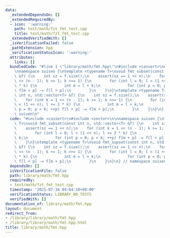 ```yaml
---
data:
  _extendedDependsOn: []
  _extendedRequiredBy:
  - icon: ':warning:'
    path: test/math/fzt_fmt_test.cpp
    title: test/math/fzt_fmt_test.cpp
  _extendedVerifiedWith: []
  _isVerificationFailed: false
  _pathExtension: hpp
  _verificationStatusIcon: ':warning:'
  attributes:
    links: []
  bundledCode: "#line 1 \"library/math/fmt.hpp\"\n#include <cassert>\n#include <vector>\n\
    \nnamespace suisen {\ntemplate <typename T>\nvoid fmt_subset(const int n, std::vector<T>\
    \ &f) {\n    int sz = f.size();\n    assert(sz == 1 << n);\n    for (int k = 1\
    \ << (n - 1); k >= 1; k >>= 1) {\n        for (int l = 0; l < (1 << n); l += 2\
    \ * k) {\n            int m = l + k;\n            for (int p = 0; p < k; ++p)\
    \ f[m + p] -= f[l + p];\n        }\n    }\n}\ntemplate <typename T>\nvoid fmt_supset(const\
    \ int n, std::vector<T> &f) {\n    int sz = f.size();\n    assert(sz == 1 << n);\n\
    \    for (int k = 1 << (n - 1); k >= 1; k >>= 1) {\n        for (int l = 0; l\
    \ < (1 << n); l += 2 * k) {\n            int m = l + k;\n            for (int\
    \ p = 0; p < k; ++p) f[l + p] -= f[m + p];\n        }\n    }\n}\n} // namespace\
    \ suisen\n"
  code: "#include <cassert>\n#include <vector>\n\nnamespace suisen {\ntemplate <typename\
    \ T>\nvoid fmt_subset(const int n, std::vector<T> &f) {\n    int sz = f.size();\n\
    \    assert(sz == 1 << n);\n    for (int k = 1 << (n - 1); k >= 1; k >>= 1) {\n\
    \        for (int l = 0; l < (1 << n); l += 2 * k) {\n            int m = l +\
    \ k;\n            for (int p = 0; p < k; ++p) f[m + p] -= f[l + p];\n        }\n\
    \    }\n}\ntemplate <typename T>\nvoid fmt_supset(const int n, std::vector<T>\
    \ &f) {\n    int sz = f.size();\n    assert(sz == 1 << n);\n    for (int k = 1\
    \ << (n - 1); k >= 1; k >>= 1) {\n        for (int l = 0; l < (1 << n); l += 2\
    \ * k) {\n            int m = l + k;\n            for (int p = 0; p < k; ++p)\
    \ f[l + p] -= f[m + p];\n        }\n    }\n}\n} // namespace suisen"
  dependsOn: []
  isVerificationFile: false
  path: library/math/fmt.hpp
  requiredBy:
  - test/math/fzt_fmt_test.cpp
  timestamp: '2021-07-16 04:04:10+09:00'
  verificationStatus: LIBRARY_NO_TESTS
  verifiedWith: []
documentation_of: library/math/fmt.hpp
layout: document
redirect_from:
- /library/library/math/fmt.hpp
- /library/library/math/fmt.hpp.html
title: library/math/fmt.hpp
---
```

